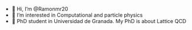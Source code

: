 - 👋 Hi, I’m @Ramonmr20
- 👀 I’m interested in Computational and particle physics
- 🌱 PhD student in Universidad de Granada. My PhD is about Lattice QCD

<!---
Ramonmr20/Ramonmr20 is a ✨ special ✨ repository because its `README.md` (this file) appears on your GitHub profile.
You can click the Preview link to take a look at your changes.
--->
